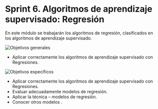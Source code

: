 # Sprint 6. Algoritmos de aprendizaje supervisado: Regresión

En este módulo se trabajarán los algoritmos de regresión, clasificados en los algoritmos de aprendizaje supervisado.

![Objetivos generales]()

* Aplicar correctamente los algoritmos de aprendizaje supervisado con Regresiones.

![Objetivos específicos]()

* Aplicar correctamente los algoritmos de aprendizaje supervisado con Regresiones.
* Evaluar adecuadamente modelos de regresión.  
* Aplicar la técnica – modelos de regresión.
* Conocer otros modelos .
